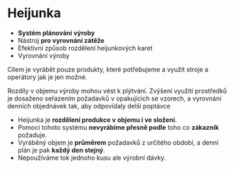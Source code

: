 # Heijunka

- **Systém plánování výroby**
- Nástroj **pro vyrovnání zátěže**
- Efektivní způsob rozdělení heijunkových karet
- Vyrovnání výroby

Cílem je vyrábět pouze produkty, které potřebujeme a využít stroje a operátory jak je jen možné.

Rozdíly v objemu výroby mohou vést k plýtvání. Zvýšení využití prostředků je dosaženo seřazením požadavků v opakujících se vzorech, a vyrovnání denních objednávek tak, aby odpovídaly delší poptávce

- Heijunka je **rozdělení produkce v objemu i ve složení**.
- Pomocí tohoto systému **nevyrábíme přesně podle** toho co **zákazník** požaduje.
- Vyráběný objem je **průměrem** požadavků z určitého
období, a denní plán je pak **každý den stejný**.
- Nepoužíváme tok jednoho kusu ale výrobní dávky.
